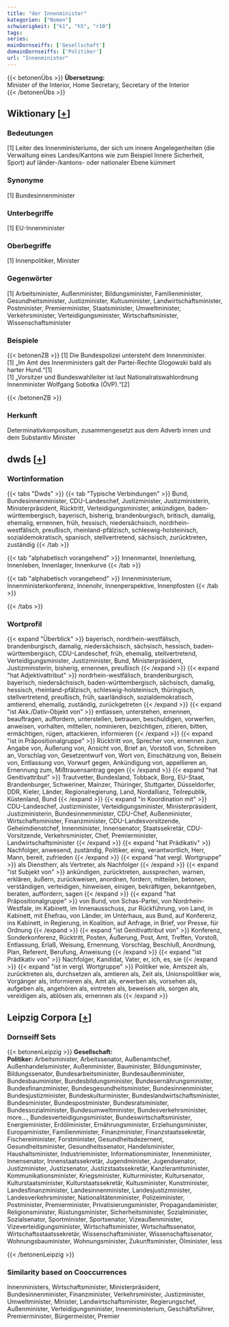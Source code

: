 ```yaml
---
title: "der Innenminister"
kategorien: ["Nomen"]
schwierigkeit: ["k1", "h5", "r10"]
tags:
series:
mainDornseiffs: ['Gesellschaft']
domainDornseiffs: ['Politiker']
url: "Innenminister"
---
```


{{< betonenÜbs >}}
**Übersetzung:**  
Minister of the Interior, Home Secretary, Secretary of the Interior  
{{< /betonenÜbs >}}

## Wiktionary [[+](https://de.wiktionary.org/wiki/Innenminister)]

### Bedeutungen
[1] Leiter des Innenministeriums, der sich um innere Angelegenheiten (die Verwaltung eines Landes/Kantons wie zum Beispiel Innere Sicherheit, Sport) auf länder-/kantons- oder nationaler Ebene kümmert  

### Synonyme
[1] Bundesinnenminister  

### Unterbegriffe
[1] EU-Innenminister  

### Oberbegriffe
[1] Innenpolitiker, Minister  

### Gegenwörter
[1] Arbeitsminister, Außenminister, Bildungsminister, Familienminister, Gesundheitsminister, Justizminister, Kultusminister, Landwirtschaftsminister, Postminister, Premierminister, Staatsminister, Umweltminister, Verkehrsminister, Verteidigungsminister, Wirtschaftsminister, Wissenschaftsminister  

### Beispiele
{{< betonenZB >}}
[1] Die Bundespolizei untersteht dem Innenminister.  
[1] „Im Amt des Innenministers galt der Partei-Rechte Glogowski bald als harter Hund.“[1]  
[1] „Vorsitzer und Bundeswahlleiter ist laut Nationalratswahlordnung Innenminister Wolfgang Sobotka (ÖVP).“[2]  

{{< /betonenZB >}}
### Herkunft
Determinativkompositum, zusammengesetzt aus dem Adverb innen und dem Substantiv Minister  



## dwds [[+](https://www.dwds.de/wb/Innenminister)]

### Wortinformation
{{< tabs "Dwds" >}}
{{< tab "Typische Verbindungen" >}}
Bund, Bundesinnenminister, CDU-Landeschef, Justizminister, Justizministerin, Ministerpräsident, Rücktritt, Verteidigungsminister, ankündigen, baden-württembergisch, bayerisch, bisherig, brandenburgisch, britisch, damalig, ehemalig, ernennen, früh, hessisch, niedersächsisch, nordrhein-westfälisch, preußisch, rheinland-pfälzisch, schleswig-holsteinisch, sozialdemokratisch, spanisch, stellvertretend, sächsisch, zurücktreten, zuständig
{{< /tab >}}

{{< tab "alphabetisch vorangehend" >}}
Innenmantel, Innenleitung, Innenleben, Innenlager, Innenkurve
{{< /tab >}}

{{< tab "alphabetisch vorangehend" >}}
Innenministerium, Innenministerkonferenz, Innenohr, Innenperspektive, Innenpfosten
{{< /tab >}}

{{< /tabs >}}

### Wortprofil
{{< expand "Überblick" >}} bayerisch, nordrhein-westfälisch, brandenburgisch, damalig, niedersächsisch, sächsisch, hessisch, baden-württembergisch, CDU-Landeschef, früh, ehemalig, stellvertretend, Verteidigungsminister, Justizminister, Bund, Ministerpräsident, Justizministerin, bisherig, ernennen, preußisch {{< /expand >}}
{{< expand "hat Adjektivattribut" >}} nordrhein-westfälisch, brandenburgisch, bayerisch, niedersächsisch, baden-württembergisch, sächsisch, damalig, hessisch, rheinland-pfälzisch, schleswig-holsteinisch, thüringisch, stellvertretend, preußisch, früh, saarländisch, sozialdemokratisch, amtierend, ehemalig, zuständig, zurückgetreten {{< /expand >}}
{{< expand "ist Akk./Dativ-Objekt von" >}} entlassen, unterstehen, ernennen, beauftragen, auffordern, unterstellen, betrauen, beschuldigen, vorwerfen, anweisen, vorhalten, mitteilen, nominieren, bezichtigen, zitieren, bitten, ermächtigen, rügen, attackieren, informieren {{< /expand >}}
{{< expand "ist in Präpositionalgruppe" >}} Rücktritt von, Sprecher von, ernennen zum, Angabe von, Äußerung von, Ansicht von, Brief an, Vorstoß von, Schreiben an, Vorschlag von, Gesetzentwurf von, Wort von, Einschätzung von, Beisein von, Entlassung von, Vorwurf gegen, Ankündigung von, appellieren an, Ernennung zum, Mißtrauensantrag gegen {{< /expand >}}
{{< expand "hat Genitivattribut" >}} Trautvetter, Bundesland, Tobback, Borg, EU-Staat, Brandenburger, Schweriner, Mainzer, Thüringer, Stuttgarter, Düsseldorfer, DDR, Kieler, Länder, Regionalregierung, Land, Nordallianz, Teilrepublik, Küstenland, Bund {{< /expand >}}
{{< expand "in Koordination mit" >}} CDU-Landeschef, Justizminister, Verteidigungsminister, Ministerpräsident, Justizministerin, Bundesinnenminister, CDU-Chef, Außenminister, Wirtschaftsminister, Finanzminister, CDU-Landesvorsitzende, Geheimdienstchef, Innenminister, Innensenator, Staatssekretär, CDU-Vorsitzende, Verkehrsminister, Chef, Premierminister, Landwirtschaftsminister {{< /expand >}}
{{< expand "hat Prädikativ" >}} Nachfolger, anwesend, zuständig, Politiker, einig, verantwortlich, Herr, Mann, bereit, zufrieden {{< /expand >}}
{{< expand "hat vergl. Wortgruppe" >}} als Dienstherr, als Vertreter, als Nachfolger {{< /expand >}}
{{< expand "ist Subjekt von" >}} ankündigen, zurücktreten, aussprechen, warnen, erklären, äußern, zurückweisen, anordnen, fordern, mitteilen, betonen, verständigen, verteidigen, hinweisen, einigen, bekräftigen, bekanntgeben, beraten, auffordern, sagen {{< /expand >}}
{{< expand "hat Präpositionalgruppe" >}} von Bund, von Schas-Partei, von Nordrhein-Westfale, im Kabinett, im Innenausschuss, zur Rückführung, von Land, in Kabinett, mit Ehefrau, von Länder, im Unterhaus, aus Bund, auf Konferenz, ins Kabinett, in Regierung, in Koalition, auf Anfrage, in Brief, vor Presse, für Ordnung {{< /expand >}}
{{< expand "ist Genitivattribut von" >}} Konferenz, Sonderkonferenz, Rücktritt, Posten, Äußerung, Post, Amt, Treffen, Vorstoß, Entlassung, Erlaß, Weisung, Ernennung, Vorschlag, Beschluß, Anordnung, Plan, Referent, Berufung, Anweisung {{< /expand >}}
{{< expand "ist Prädikativ von" >}} Nachfolger, Kandidat, Vater, er, ich, es, sie {{< /expand >}}
{{< expand "ist in vergl. Wortgruppe" >}} Politiker wie, Amtszeit als, zurücktreten als, durchsetzen als, amtieren als, Zeit als, Unionspolitiker wie, Vorgänger als, informieren als, Amt als, erwerben als, vorsehen als, aufgeben als, angehören als, eintreten als, beweisen als, sorgen als, vereidigen als, ablösen als, ernennen als {{< /expand >}}

## Leipzig Corpora [[+](https://corpora.uni-leipzig.de/en/res?word=Innenminister&corpusId=deu_newscrawl-public_2018)]

### Dornseiff Sets
{{< betonenLeipzig >}}
**Gesellschaft:**  
**Politiker:** Arbeitsminister, Arbeitssenator, Außenamtschef, Außenhandelsminister, Außenminister, Bauminister, Bildungsminister, Bildungssenator, Bundesarbeitsminister, Bundesaußenminister, Bundesbauminister, Bundesbildungsminister, Bundesernährungsminister, Bundesfinanzminister, Bundesgesundheitsminister, Bundesinnenminister, Bundesjustizminister, Bundeskulturminister, Bundeslandwirtschaftsminister, Bundesminister, Bundespostminister, Bundesratsminister, Bundessozialminister, Bundesumweltminister, Bundesverkehrsminister, more..., Bundesverteidigungsminister, Bundeswirtschaftsminister, Energieminister, Erdölminister, Ernährungsminister, Erziehungsminister, Europaminister, Familienminister, Finanzminister, Finanzstaatssekretär, Fischereiminister, Forstminister, Gesundheitsdezernent, Gesundheitsminister, Gesundheitssenator, Handelsminister, Haushaltsminister, Industrieminister, Informationsminister, Innenminister, Innensenator, Innenstaatssekretär, Jugendminister, Jugendsenator, Justizminister, Justizsenator, Justizstaatssekretär, Kanzleramtsminister, Kommunikationsminister, Kriegsminister, Kulturminister, Kultursenator, Kulturstaatsminister, Kulturstaatssekretär, Kultusminister, Kunstminister, Landesfinanzminister, Landesinnenminister, Landesjustizminister, Landesverkehrsminister, Nationalitätenminister, Polizeiminister, Postminister, Premierminister, Privatisierungsminister, Propagandaminister, Religionsminister, Rüstungsminister, Sicherheitsminister, Sozialminister, Sozialsenator, Sportminister, Sportsenator, Vizeaußenminister, Vizeverteidigungsminister, Wirtschaftsminister, Wirtschaftssenator, Wirtschaftsstaatssekretär, Wissenschaftsminister, Wissenschaftssenator, Wohnungsbauminister, Wohnungsminister, Zukunftsminister, Ölminister, less  

{{< /betonenLeipzig >}}

### Similarity based on Cooccurrences
Innenministers, Wirtschaftsminister, Ministerpräsident, Bundesinnenminister, Finanzminister, Verkehrsminister, Justizminister, Umweltminister, Minister, Landwirtschaftsminister, Regierungschef, Außenminister, Verteidigungsminister, Innenministerium, Geschäftsführer, Premierminister, Bürgermeister, Premier

